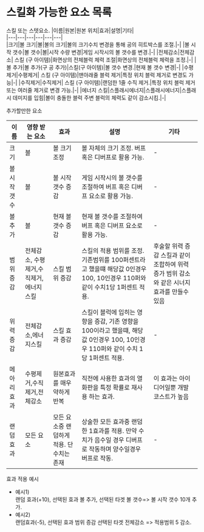 # 스킬화 가능한 요소 목록

스킬 또는 스텟요소. 
|이름|원본|원본 위치|효과|설명|기타|   
|---|---|---|---|---|---|   
|크기|볼 크기|볼|볼의 크기|볼의 크기수치 변경을 통해 공의 히트박스를 조절.|-|
|볼 시작 갯수|볼 갯수|볼|시작 수량 변경|게임 시작시의 볼 갯수를 변경.|-| 
|전체감소|전체감소| 스킬 (구 아이템)|화면상의 전체블럭 체력 조절|화면상의 전체블럭 체력을 조정.|-|
|볼 추가|볼 추가(구 공 추가)|스킬(구 아이템)|볼 갯수 변경.|현재 볼 갯수 변경|-|
|수평제거|수평제거| 스킬 (구 아이템)|맨아래줄 블럭 제거|특정 위치 블럭 제거로 변경도 가능|-|
|수직제거|수직제거| 스킬 (구 아이템)|랜덤한 1줄 수직 제거.|특정 위치 블럭 제거 또는 여러줄 제거로 변경 가능.|-|
|에너지 스킬|스플래시에너지|스플래시에너지|스플래시 데미지를 입힘|볼이 충돌한 블럭 주변 블럭의 체력도 같이 감소시킴.|-|

추가할만한 요소

|이름|영향 받는 요소|효과|설명|기타|   
|---|---|---|---|---|
|크기|볼|볼 크기 조정|볼 자체의 크기 조정. 버프 혹은 디버프로 활용 가능.|-|
|볼 시작 갯수|볼|볼 시작 갯수 증감|게임 시작시의 볼 갯수를 조절하여 버프 혹은 디버프 요소로 활용 가능.|-|
|볼 추가|볼|현재 볼 갯수 증감|현재 볼 갯수를 조절하여 버프 혹은 디버프 요소로 활용 가능.|-|
|범위 증감|전체감소, 수평제거,수직제거,에너지스킬|스킬 범위 증감|스킬의 적용 범위를 조정. 기존범위를 100퍼센트라고 했을떄 해당값 0인경우 100, 10인경우 110퍼와 같이 수치1당 1퍼센트 적용.|후술할 위력 증감 스킬과 같이 조합하여 위력 증가 범위 감소와 같은 시너지효과를 만들수 있음|
|위력 증감|전체감소,에너지스킬|스킬 효과 증감|스킬이 블럭에 입히는 영향을 증감, 기존 영향을 100이라고 했을떄, 해당 값 0인경우 100, 10인경우 110퍼와 같이 수치 1당 1퍼센트 적용.|-|
|메아리 효과|수평제거,수직제거,전체감소|원본효과를 매우 약하게 반복|직전에 사용한 효과의 열화판을 특정 확률로 재사용 하는 효과.|이 효과는 아이디어일뿐 개발 코스트가 높음|
|랜덤 효과|모든 요소|모든 요소중 랜덤하게 적용. 단 수치는 존재| 상술한 모든 효과중 랜덤한 1효과를 적용. 만약 수치가 음수일 경우 디버프로 작동하며 양수일경우 버프로 작동. |-|


효과 적용 예시  
- 예시1)  
랜덤 효과(+10), 선택된 효과 볼 추가, 선택된 타겟 볼 갯수=> 볼 시작 갯수 10개 추가.  
- 예시2)  
랜덤효과(-5), 선택된 효과 범위 증감  선택된 타겟 전체감소 => 적용범위 5 감소.
